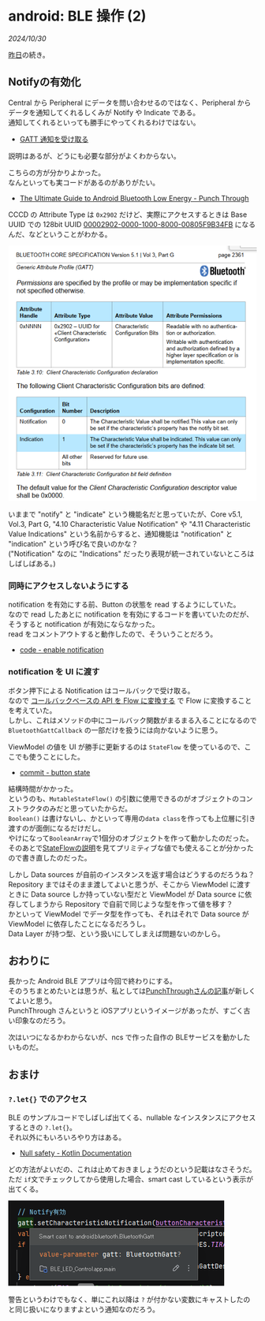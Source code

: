 # android: BLE 操作 (2)

<i>2024/10/30</i>

[昨日](20241029-and.md)の続き。

## Notifyの有効化

Central から Peripheral にデータを問い合わせるのではなく、Peripheral からデータを通知してくれるしくみが Notify や Indicate である。  
通知してくれるといっても勝手にやってくれるわけではない。

* [GATT 通知を受け取る](https://developer.android.com/develop/connectivity/bluetooth/ble/transfer-ble-data?hl=ja#notification)

説明はあるが、どうにも必要な部分がよくわからない。  

こちらの方が分かりよかった。  
なんといっても実コードがあるのがありがたい。

* [The Ultimate Guide to Android Bluetooth Low Energy - Punch Through](https://punchthrough.com/android-ble-guide/)

CCCD の Attribute Type は `0x2902` だけど、実際にアクセスするときは Base UUID での 128bit UUID [00002902-0000-1000-8000-00805F9B34FB](https://github.com/PunchThrough/ble-starter-android/blob/31c85936d55d77b83bc40bb58f450d50cebedb70/app/src/main/java/com/punchthrough/blestarterappandroid/ble/BleExtensions.kt#L30) になるんだ、などということがわかる。

![image](20241030a-1.png)

いままで "notify" と "indicate" という機能名だと思っていたが、Core v5.1, Vol.3, Part G, "4.10 Characteristic Value Notification" や "4.11 Characteristic Value Indications" という名前からすると、通知機能は "notification" と "indication" という呼び名で良いのかな？  
("Notification" なのに "Indications" だったり表現が統一されていないところはしばしばある。)  

### 同時にアクセスしないようにする

notification を有効にする前、Button の状態を read するようにしていた。  
なので read したあとに notification を有効にするコードを書いていたのだが、そうすると notification が有効にならなかった。  
read をコメントアウトすると動作したので、そういうことだろう。

* [code - enable notification](https://github.com/hirokuma/android-ble-led-control/blob/fa6f240b53d6808d6997bf5587864e6de85b7e44/app/src/main/java/work/hirokuma/bleledcontrol/data/ble/LbsControl.kt#L148-L161)

### notification を UI に渡す

ボタン押下による Notification はコールバックで受け取る。  
なので [コールバックベースの API を Flow に変換する](https://developer.android.com/kotlin/flow?hl=ja#callback) で Flow に変換することを考えていた。  
しかし、これはメソッドの中にコールバック関数がまるまる入ることになるので `BluetoothGattCallback` の一部だけを扱うには向かないように思う。

ViewModel の値を UI が勝手に更新するのは `StateFlow` を使っているので、ここでも使うことにした。

* [commit - button state](https://github.com/hirokuma/android-ble-led-control/commit/9e4a769ac9ccc498c5a3c74c16dbaad831350aeb)

結構時間がかかった。  
というのも、`MutableStateFlow()` の引数に使用できるのがオブジェクトのコンストラクタのみだと思っていたからだ。  
`Boolean()` は書けないし、かといって専用の`data class`を作っても上位層に引き渡すのが面倒になるだけだし。  
やけになって`BooleanArray`で1個分のオブジェクトを作って動かしたのだった。  
そのあとで[StateFlowの説明](https://kotlinlang.org/api/kotlinx.coroutines/kotlinx-coroutines-core/kotlinx.coroutines.flow/-state-flow/)を見てプリミティブな値でも使えることが分かったので書き直したのだった。

しかし Data sources が自前のインスタンスを返す場合はどうするのだろうね？  
Repository まではそのまま渡してよいと思うが、そこから ViewModel に渡すときに Data source しか持っていない型だと ViewModel が Data source に依存してしまうから Repository で自前で同じような型を作って値を移す？  
かといって ViewModel でデータ型を作っても、それはそれで Data source が ViewModel に依存したことになるだろうし。  
Data Layer が持つ型、という扱いにしてしまえば問題ないのかしら。

## おわりに

長かった Android BLE アプリは今回で終わりにする。  
そのうちまとめたいとは思うが、私としては[PunchThroughさんの記事](https://punchthrough.com/android-ble-guide/)が新しくてよいと思う。  
PunchThrough さんというと iOSアプリというイメージがあったが、すごく古い印象なのだろう。

次はいつになるかわからないが、ncs で作った自作の BLEサービスを動かしたいものだ。

## おまけ

### `?.let{}` でのアクセス

BLE のサンプルコードでしばしば出てくる、nullable なインスタンスにアクセスするときの `?.let{}`。  
それ以外にもいろいろやり方はある。

* [Null safety - Kotlin Documentation](https://kotlinlang.org/docs/null-safety.html#nullable-types-and-non-nullable-types)

どの方法がよいだの、これは止めておきましょうだのという記載はなさそうだ。  
ただ `if`文でチェックしてから使用した場合、smart cast しているという表示が出てくる。

![image](20241030a-2.png)

警告というわけでもなく、単にこれ以降は `?` が付かない変数にキャストしたのと同じ扱いになりますよという通知なのだろう。
